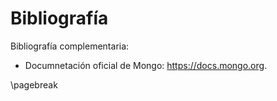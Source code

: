 # Bibliografía

Bibliografía complementaria:

* Documnetación oficial de Mongo: <https://docs.mongo.org>.

\pagebreak
